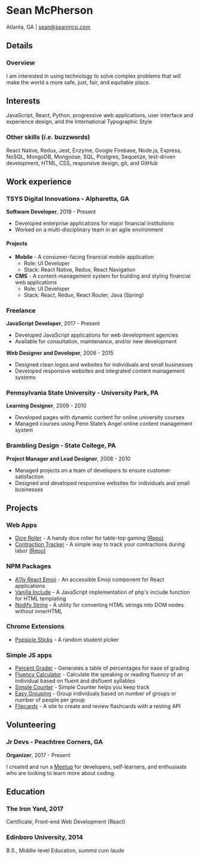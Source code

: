 # Sean McPherson
Atlanta, GA | sean@seanmcp.com

## Details

### Overview
I am interested in using technology to solve complex problems that will make the world a more safe, just, fair, and equitable place.

## Interests
JavaScript, React, Python, progressive web applications, user interface and experience design, and the International Typographic Style

### Other skills (_i.e._ buzzwords)
React Native, Redux, Jest, Enzyme, Google Firebase, Node.js, Express, NoSQL, MongoDB, Mongoose, SQL, Postgres, Sequelize, test-driven development, HTML, CSS, responsive design, git, and GitHub

## Work experience
### TSYS Digital Innovations - Alpharetta, GA
**Software Developer**, 2018 - Present
- Developed enterprise applications for major financial institutions
- Worked on a multi-disciplinary team in an agile environment

#### Projects
- **Mobile** - A consumer-facing financial mobile application
  - Role: UI Developer
  - Stack: React Native, Redux, React Navigation
- **CMS** - A content-management system for building and styling financial web applications
  - Role: UI Developer
  - Stack: React, Redux, React Router, Java (Spring)

### Freelance
**JavaScript Developer**, 2017 - Present
- Developed JavaScript applications for web development agencies
- Available for consultation, maintenance, and/or new development

**Web Designer and Developer**, 2006 - 2015
- Designed clean logos and websites for individuals and small businesses
- Developed responsive websites and integrated content management systems

### Pennsylvania State University - University Park, PA
**Learning Designer**, 2009 - 2010
- Developed pages with dynamic content for online university courses 
- Managed courses using Penn State’s Angel online content management system

### Brambling Design - State College, PA
**Project Manager and Lead Designer**, 2008 - 2010
- Managed projects on a team of developers to ensure customer satisfaction
- Designed and developed responsive websites for individuals and small businesses


## Projects

### Web Apps

- [Dice Roller](http://dice.seanmcp.com) - A handy dice roller for table-top gaming [(Repo)](https://github.com/seanmcp/dice-roller)
- [Contraction Tracker](http://contractions.seanmcp.com) - A simple way to track your contractions during labor [(Repo)](https://github.com/seanmcp/contraction-tracker)

### NPM Packages

- [A11y React Emoji](https://www.npmjs.com/package/a11y-react-emoji) - An accessible Emoji component for React applications
- [Vanilla Include](https://npmjs.com/package/vanilla-include) - A JavaScript implementation of php's include function for HTML templating
- [Nodify String](https://npmjs.com/package/nodify-string) - A utility for converting HTML strings into DOM nodes without innerHTML

### Chrome Extensions

- [Popsicle Sticks](https://chrome.google.com/webstore/detail/popsicle-sticks/lnckbgaeagindapiodcmccfokcmnfecm) - A random student picker

### Simple JS apps

- [Percent Grader](http://percentgrader.seanmcp.com/) - Generates a table of percentages for ease of grading
- [Fluency Calculator](http://fluency.seanmcp.com/) - Calculate the speaking or reading fluency of an individual based on fluent and disfluent syllables
- [Simple Counter](http://counter.seanmcp.com/) - Simple Counter helps you keep track
- [Easy Grouping](http://grouping.seanmcp.com) - Group individuals based on number of groups or number of people per group
- [Flipcards](http://flipcards.seanmcp.com) - A site to create and review flashcards with a resting API

## Volunteering
### Jr Devs - Peachtree Corners, GA
**Organizer**, 2017 - Present

I created and run a [Meetup](https://meetup.com/jrdevsatl) for developers, self-learners, and enthusiasts who are looking to learn more about coding.
 
## Education
### The Iron Yard, 2017
Certificate, Front-end Web Development (React)
 
### Edinboro University, 2014
B.S., Middle-level Education, *summa cum laude*

